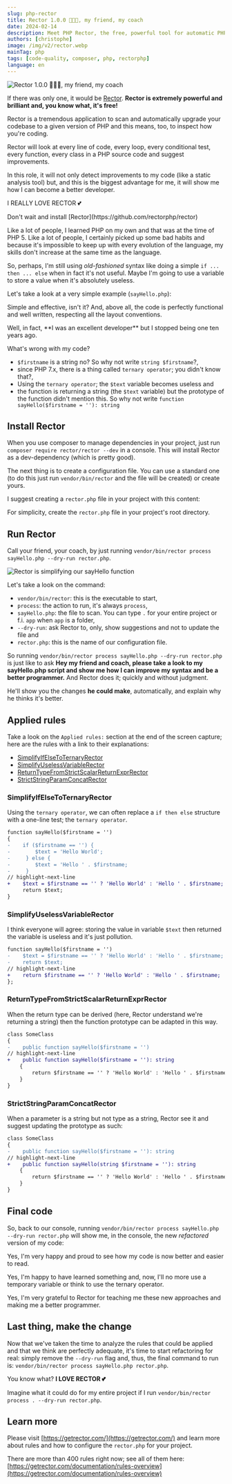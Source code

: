 ```yaml
---
slug: php-rector
title: Rector 1.0.0 🎉🎉🎉, my friend, my coach
date: 2024-02-14
description: Meet PHP Rector, the free, powerful tool for automatic PHP codebase upgrades and refactoring. Instantly improve code quality and become a better PHP developer.
authors: [christophe]
image: /img/v2/rector.webp
mainTag: php
tags: [code-quality, composer, php, rectorphp]
language: en
---
```

![Rector 1.0.0 🎉🎉🎉, my friend, my coach](/img/v2/rector.webp)

If there was only one, it would be [Rector](https://github.com/rectorphp/rector). **Rector is extremely powerful and brilliant and, you know what, it's free!**

Rector is a tremendous application to scan and automatically upgrade your codebase to a given version of PHP and this means, too, to inspect how you're coding.

Rector will look at every line of code, every loop, every conditional test, every function, every class in a PHP source code and suggest improvements.

In this role, it will not only detect improvements to my code (like a static analysis tool) but, and this is the biggest advantage for me, it will show me how I can become a better developer.

I REALLY LOVE RECTOR 💕

<!-- truncate -->

<AlertBox variant="info" title="Rector can be downloaded on GitHub">
Don't wait and install [Rector](https://github.com/rectorphp/rector)

</AlertBox>

Like a lot of people, I learned PHP on my own and that was at the time of PHP 5. Like a lot of people, I certainly picked up some bad habits and because it's impossible to keep up with every evolution of the language, my skills don't increase at the same time as the language.

So, perhaps, I'm still using *old-fashioned* syntax like doing a simple `if ... then ... else` when in fact it's not useful. Maybe I'm going to use a variable to store a value when it's absolutely useless.

Let's take a look at a very simple example (`sayHello.php`):

<Snippet filename="sayHello.php" source="./files/sayHello.php" />

Simple and effective, isn't it?  And, above all, the code is perfectly functional and well written, respecting all the layout conventions.

<AlertBox variant="info" title="I'm an excellent developer. Thank you and goodbye.">
Well, in fact, **I was an excellent developer** but I stopped being one ten years ago.

</AlertBox>

What's wrong with my code?

* `$firstname` is a string no? So why not write `string $firstname`?,
* since PHP 7.x, there is a thing called `ternary operator`; you didn't know that?,
* Using the `ternary operator`; the `$text` variable becomes useless and
* the function is returning a string (the `$text` variable) but the prototype of the function didn't mention this. So why not write `function sayHello($firstname = ''): string`

<AlertBox variant="info" title="I'll lend you my friend, my coach, Rector" />

## Install Rector

When you use composer to manage dependencies in your project, just run `composer require rector/rector --dev` in a console. This will install Rector as a dev-dependency (which is pretty good).

The next thing is to create a configuration file. You can use a standard one (to do this just run `vendor/bin/rector` and the file will be created) or create yours.

I suggest creating a `rector.php` file in your project with this content:

<Snippet filename="rector.php" source="./files/rector.php" />

For simplicity, create the `rector.php` file in your project's root directory.

## Run Rector

Call your friend, your coach, by just running `vendor/bin/rector process sayHello.php --dry-run rector.php`.

![Rector is simplifying our sayHello function](./images/rector_say_hello.png)

Let's take a look on the command:

* `vendor/bin/rector`: this is the executable to start,
* `process`: the action to run, it's always `process`,
* `sayHello.php`: the file to scan. You can type `.` for your entire project or f.i. `app` when `app` is a folder,
* `--dry-run`: ask Rector to, only, show suggestions and not to update the file and
* `rector.php`: this is the name of our configuration file.

So running `vendor/bin/rector process sayHello.php --dry-run rector.php` is just like to ask **Hey my friend and coach, please take a look to my sayHello.php script and show me how I can improve my syntax and be a better programmer.**  And Rector does it; quickly and without judgment.

He'll show you the changes **he could make**, automatically, and explain why he thinks it's better.

## Applied rules

Take a look on the `Applied rules:` section at the end of the screen capture; here are the rules with a link to their explanations:

* [SimplifyIfElseToTernaryRector](https://github.com/rectorphp/rector/blob/main/docs/rector_rules_overview.md#simplifyifelsetoternaryrector)
* [SimplifyUselessVariableRector](https://github.com/rectorphp/rector/blob/main/docs/rector_rules_overview.md#simplifyuselessvariablerector)
* [ReturnTypeFromStrictScalarReturnExprRector](https://github.com/rectorphp/rector/blob/main/docs/rector_rules_overview.md#returntypefromstrictscalarreturnexprrector)
* [StrictStringParamConcatRector](https://github.com/rectorphp/rector/blob/main/docs/rector_rules_overview.md#strictstringparamconcatrector)

### SimplifyIfElseToTernaryRector

Using the `ternary operator`, we can often replace a `if then else` structure with a one-line test; the `ternary operator`.

```diff
function sayHello($firstname = '')
{
-    if ($firstname == '') {
-        $text = 'Hello World';
-     } else {
-        $text = 'Hello ' . $firstname;
-     }
// highlight-next-line
+    $text = $firstname == '' ? 'Hello World' : 'Hello ' . $firstname;
     return $text;
}
```

### SimplifyUselessVariableRector

I think everyone will agree: storing the value in variable `$text` then returned the variable is useless and it's just pollution.

```diff
function sayHello($firstname = '')
-    $text = $firstname == '' ? 'Hello World' : 'Hello ' . $firstname;
-    return $text;
// highlight-next-line
+    return $firstname == '' ? 'Hello World' : 'Hello ' . $firstname;
};
```

### ReturnTypeFromStrictScalarReturnExprRector

When the return type can be derived (here, Rector understand we're returning a string) then the function prototype can be adapted in this way.

```diff
class SomeClass
{
-    public function sayHello($firstname = '')
// highlight-next-line
+    public function sayHello($firstname = ''): string
    {
        return $firstname == '' ? 'Hello World' : 'Hello ' . $firstname;
    }
}
```

### StrictStringParamConcatRector

When a parameter is a string but not type as a string, Rector see it and suggest updating the prototype as such:

```diff
class SomeClass
{
-    public function sayHello($firstname = ''): string
// highlight-next-line
+    public function sayHello(string $firstname = ''): string
    {
        return $firstname == '' ? 'Hello World' : 'Hello ' . $firstname;
    }
}
```

## Final code

So, back to our console, running `vendor/bin/rector process sayHello.php --dry-run rector.php` will show me, in the console, the new *refactored* version of my code:

<Snippet filename="index.php" source="./files/index.php" />

<AlertBox variant="caution" title="Am I happy with this? Oh yes!!!">
Yes, I'm very happy and proud to see how my code is now better and easier to read.

Yes, I'm happy to have learned something and, now, I'll no more use a temporary variable or think to use the ternary operator.

Yes, I'm very grateful to Rector for teaching me these new approaches and making me a better programmer.

</AlertBox>

## Last thing, make the change

Now that we've taken the time to analyze the rules that could be applied and that we think are perfectly adequate, it's time to start refactoring for real: simply remove the `--dry-run` flag and, thus, the final command to run is: `vendor/bin/rector process sayHello.php rector.php`.

You know what? **I LOVE RECTOR 💕**

Imagine what it could do for my entire project if I run `vendor/bin/rector process . --dry-run rector.php`.

## Learn more

Please visit [https://getrector.com/](https://getrector.com/) and learn more about rules and how to configure the `rector.php` for your project.

There are more than 400 rules right now; see all of them here: [https://getrector.com/documentation/rules-overview](https://getrector.com/documentation/rules-overview)